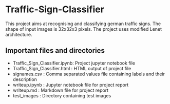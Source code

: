# Traffic-Sign-Classifier

This project aims at recognising and classifying german traffic signs.
The shape of input images is 32x32x3 pixels.
The project uses modified Lenet architecture.

## Important files and directories
* Traffic_Sign_Classifier.ipynb: Project jupyter notebook file
* Traffic_Sign_Classifier.html : HTML output of project file
* signames.csv                 : Comma separated values file containing labels and their description
* writeup.ipynb                : Jupyter notebook file for project report
* writeup.md                   : Markdown file for project report
* test_images                  : Directory containing test images
